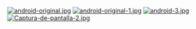 [![android-original.jpg](https://i.postimg.cc/YS2fM5vW/android-original.jpg)](https://postimg.cc/75cTNQMH)
[![android-original-1.jpg](https://i.postimg.cc/rw7Mkknh/android-original-1.jpg)](https://postimg.cc/zyw9C91W)
[![android-3.jpg](https://i.postimg.cc/pXxBs5PC/android-3.jpg)](https://postimg.cc/PN3Zxxpv)
[![Captura-de-pantalla-2.jpg](https://i.postimg.cc/65YZVznz/Captura-de-pantalla-2.jpg)](https://postimg.cc/Tp5hfVkW)
